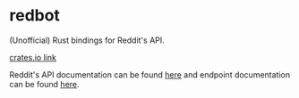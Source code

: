 # redbot

(Unofficial) Rust bindings for Reddit's API.

[crates.io link](https://crates.io/crates/redbot)

Reddit's API documentation can be found [here](https://github.com/reddit-archive/reddit/wiki/API) and
endpoint documentation can be found [here](https://www.reddit.com/dev/api).
